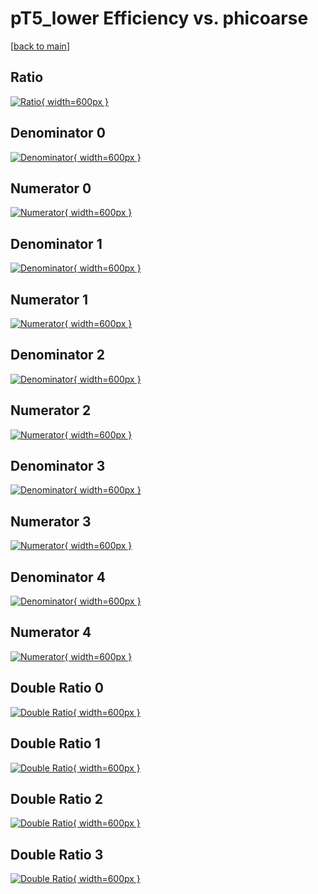 # pT5_lower Efficiency vs. phicoarse

[[back to main](./)]



## Ratio

[![Ratio](../mtv/var/pT5_lower_vtr_11_1_eff_phicoarse.png){ width=600px }](../mtv/var/pT5_lower_vtr_11_1_eff_phicoarse.pdf)

## Denominator 0

[![Denominator](../mtv/den/pT5_lower_vtr_11_1_eff_phicoarse_den0.png){ width=600px }](../mtv/den/pT5_lower_vtr_11_1_eff_phicoarse_den0.pdf)

## Numerator 0

[![Numerator](../mtv/num/pT5_lower_vtr_11_1_eff_phicoarse_num0.png){ width=600px }](../mtv/num/pT5_lower_vtr_11_1_eff_phicoarse_num0.pdf)

## Denominator 1

[![Denominator](../mtv/den/pT5_lower_vtr_11_1_eff_phicoarse_den1.png){ width=600px }](../mtv/den/pT5_lower_vtr_11_1_eff_phicoarse_den1.pdf)

## Numerator 1

[![Numerator](../mtv/num/pT5_lower_vtr_11_1_eff_phicoarse_num1.png){ width=600px }](../mtv/num/pT5_lower_vtr_11_1_eff_phicoarse_num1.pdf)

## Denominator 2

[![Denominator](../mtv/den/pT5_lower_vtr_11_1_eff_phicoarse_den2.png){ width=600px }](../mtv/den/pT5_lower_vtr_11_1_eff_phicoarse_den2.pdf)

## Numerator 2

[![Numerator](../mtv/num/pT5_lower_vtr_11_1_eff_phicoarse_num2.png){ width=600px }](../mtv/num/pT5_lower_vtr_11_1_eff_phicoarse_num2.pdf)

## Denominator 3

[![Denominator](../mtv/den/pT5_lower_vtr_11_1_eff_phicoarse_den3.png){ width=600px }](../mtv/den/pT5_lower_vtr_11_1_eff_phicoarse_den3.pdf)

## Numerator 3

[![Numerator](../mtv/num/pT5_lower_vtr_11_1_eff_phicoarse_num3.png){ width=600px }](../mtv/num/pT5_lower_vtr_11_1_eff_phicoarse_num3.pdf)

## Denominator 4

[![Denominator](../mtv/den/pT5_lower_vtr_11_1_eff_phicoarse_den4.png){ width=600px }](../mtv/den/pT5_lower_vtr_11_1_eff_phicoarse_den4.pdf)

## Numerator 4

[![Numerator](../mtv/num/pT5_lower_vtr_11_1_eff_phicoarse_num4.png){ width=600px }](../mtv/num/pT5_lower_vtr_11_1_eff_phicoarse_num4.pdf)

## Double Ratio 0

[![Double Ratio](../mtv/ratio/pT5_lower_vtr_11_1_eff_phicoarse_ratio0.png){ width=600px }](../mtv/ratio/pT5_lower_vtr_11_1_eff_phicoarse_ratio0.pdf)

## Double Ratio 1

[![Double Ratio](../mtv/ratio/pT5_lower_vtr_11_1_eff_phicoarse_ratio1.png){ width=600px }](../mtv/ratio/pT5_lower_vtr_11_1_eff_phicoarse_ratio1.pdf)

## Double Ratio 2

[![Double Ratio](../mtv/ratio/pT5_lower_vtr_11_1_eff_phicoarse_ratio2.png){ width=600px }](../mtv/ratio/pT5_lower_vtr_11_1_eff_phicoarse_ratio2.pdf)

## Double Ratio 3

[![Double Ratio](../mtv/ratio/pT5_lower_vtr_11_1_eff_phicoarse_ratio3.png){ width=600px }](../mtv/ratio/pT5_lower_vtr_11_1_eff_phicoarse_ratio3.pdf)

